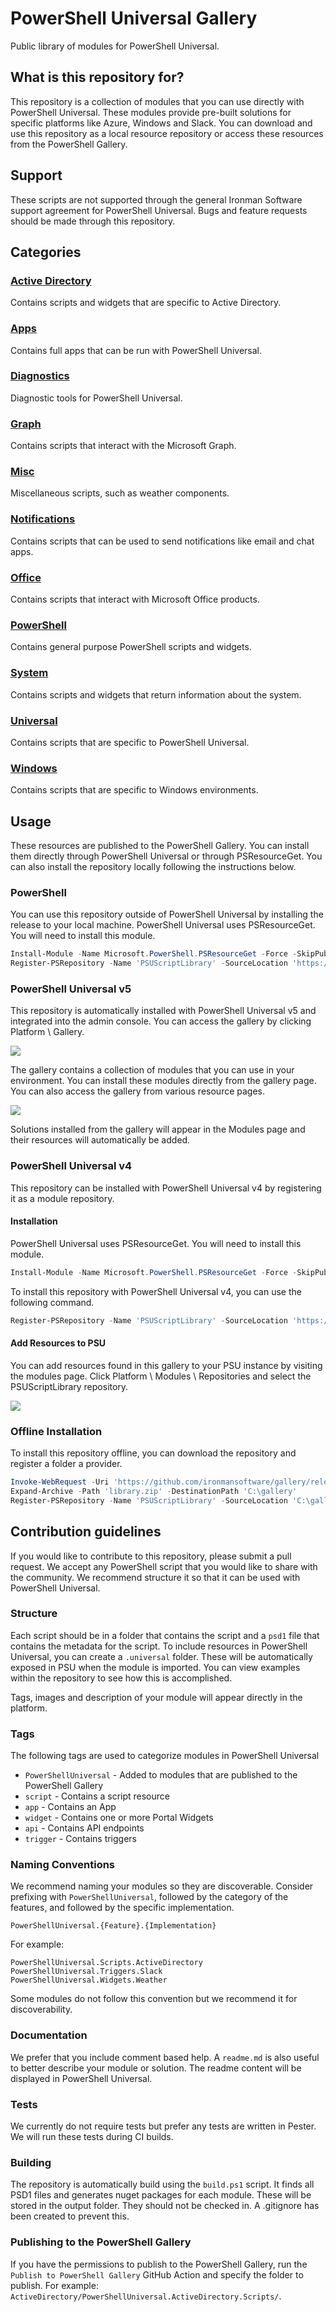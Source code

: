 # PowerShell Universal Gallery

Public library of modules for PowerShell Universal.

## What is this repository for?

This repository is a collection of modules that you can use directly with PowerShell Universal. These modules provide pre-built solutions for specific platforms like Azure, Windows and Slack. You can download and use this repository as a local resource repository or access these resources from the PowerShell Gallery.

## Support

These scripts are not supported through the general Ironman Software support agreement for PowerShell Universal. Bugs and feature requests should be made through this repository. 

## Categories

### [Active Directory](/ActiveDirectory)

Contains scripts and widgets that are specific to Active Directory.

### [Apps](/Apps)

Contains full apps that can be run with PowerShell Universal.

### [Diagnostics](/Diagnostics)

Diagnostic tools for PowerShell Universal.

### [Graph](/Graph)

Contains scripts that interact with the Microsoft Graph.

### [Misc](/Misc)

Miscellaneous scripts, such as weather components.

### [Notifications](/Notifications)

Contains scripts that can be used to send notifications like email and chat apps.

### [Office](/Office)

Contains scripts that interact with Microsoft Office products.

### [PowerShell](/PowerShell)

Contains general purpose PowerShell scripts and widgets.

### [System](/System)

Contains scripts and widgets that return information about the system.

### [Universal](/Universal)

Contains scripts that are specific to PowerShell Universal.

### [Windows](/Windows)

Contains scripts that are specific to Windows environments.

## Usage

These resources are published to the PowerShell Gallery. You can install them directly through PowerShell Universal or through PSResourceGet. You can also install the repository locally following the instructions below.

### PowerShell 

You can use this repository outside of PowerShell Universal by installing the release to your local machine. PowerShell Universal uses PSResourceGet. You will need to install this module.

```powershell
Install-Module -Name Microsoft.PowerShell.PSResourceGet -Force -SkipPublisherCheck -AllowClobber -Scope CurrentUser -ErrorAction SilentlyContinue
Register-PSRepository -Name 'PSUScriptLibrary' -SourceLocation 'https://gallery.powershelluniversal.com/feed/index.json'
```

### PowerShell Universal v5

This repository is automatically installed with PowerShell Universal v5 and integrated into the admin console. You can access the gallery by clicking Platform \ Gallery.

![](/images/library.png)

The gallery contains a collection of modules that you can use in your environment. You can install these modules directly from the gallery page. You can also access the gallery from various resource pages.

![](/images/library-button.png)

Solutions installed from the gallery will appear in the Modules page and their resources will automatically be added.

### PowerShell Universal v4

This repository can be installed with PowerShell Universal v4 by registering it as a module repository.
 
#### Installation

PowerShell Universal uses PSResourceGet. You will need to install this module.

```powershell
Install-Module -Name Microsoft.PowerShell.PSResourceGet -Force -SkipPublisherCheck -AllowClobber -Scope CurrentUser -ErrorAction SilentlyContinue
```

To install this repository with PowerShell Universal v4, you can use the following command.

```powershell
Register-PSRepository -Name 'PSUScriptLibrary' -SourceLocation 'https://gallery.powershelluniversal.com/feed/index.json'
```

#### Add Resources to PSU

You can add resources found in this gallery to your PSU instance by visiting the modules page.  Click Platform \ Modules \ Repositories and select the PSUScriptLibrary repository.

![](/images/modules.png)

### Offline Installation

To install this repository offline, you can download the repository and register a folder a provider. 

```powershell
Invoke-WebRequest -Uri 'https://github.com/ironmansoftware/gallery/releases/download/1.0.0/library.zip' -OutFile 'library.zip'
Expand-Archive -Path 'library.zip' -DestinationPath 'C:\gallery'
Register-PSRepository -Name 'PSUScriptLibrary' -SourceLocation 'C:\gallery'
```

## Contribution guidelines

If you would like to contribute to this repository, please submit a pull request. We accept any PowerShell script that you would like to share with the community. We recommend structure it so that it can be used with PowerShell Universal.

### Structure

Each script should be in a folder that contains the script and a `psd1` file that contains the metadata for the script. To include resources in PowerShell Universal, you can create a `.universal` folder. These will be automatically exposed in PSU when the module is imported. You can view examples within the repository to see how this is accomplished.

Tags, images and description of your module will appear directly in the platform.

### Tags

The following tags are used to categorize modules in PowerShell Universal

- `PowerShellUniversal` - Added to modules that are published to the PowerShell Gallery
- `script` - Contains a script resource
- `app` - Contains an App
- `widget` - Contains one or more Portal Widgets
- `api` - Contains API endpoints
- `trigger` - Contains triggers

### Naming Conventions

We recommend naming your modules so they are discoverable. Consider prefixing with `PowerShellUniversal`, followed by the category of the features, and followed by the specific implementation. 

```
PowerShellUniversal.{Feature}.{Implementation}
```

For example: 

```
PowerShellUniversal.Scripts.ActiveDirectory
PowerShellUniversal.Triggers.Slack
PowerShellUniversal.Widgets.Weather
```

Some modules do not follow this convention but we recommend it for discoverability.

### Documentation

We prefer that you include comment based help. A `readme.md` is also useful to better describe your module or solution. The readme content will be displayed in PowerShell Universal.

### Tests

We currently do not require tests but prefer any tests are written in Pester. We will run these tests during CI builds.

### Building

The repository is automatically build using the `build.ps1` script. It finds all PSD1 files and generates nuget packages for each module. These will be stored in the output folder. They should not be checked in. A .gitignore has been created to prevent this.

### Publishing to the PowerShell Gallery 

If you have the permissions to publish to the PowerShell Gallery, run the `Publish to PowerShell Gallery` GitHub Action and specify the folder to publish. For example: `ActiveDirectory/PowerShellUniversal.ActiveDirectory.Scripts/`.

